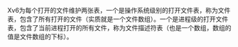 Xv6为每个打开的文件维护两张表，一个是操作系统级别的打开文件表，称为文件表，包含了所有打开的文件（实质就是一个文件数组）。一个是进程级的打开文件表，包含了当前进程打开的所有文件，称为文件描述符表（也是一个数组，数组的值是文件数组的下标）。